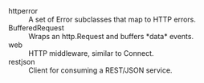 <dl>
  <dt>httperror</dt>
  <dd>A set of Error subclasses that map to HTTP errors.</dd>
  <dt>BufferedRequest</dt>
  <dd>Wraps an http.Request and buffers *data* events.</dd>
  <dt>web</dt>
  <dd>HTTP middleware, similar to Connect.</dd>
  <dt>restjson</dt>
  <dd>Client for consuming a REST/JSON service.</dd>
</dl>
